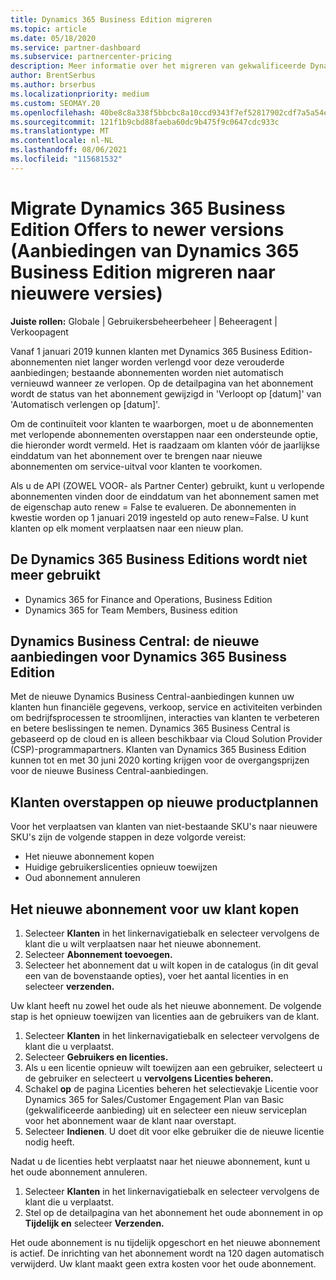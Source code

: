 ```yaml
---
title: Dynamics 365 Business Edition migreren
ms.topic: article
ms.date: 05/18/2020
ms.service: partner-dashboard
ms.subservice: partnercenter-pricing
description: Meer informatie over het migreren van gekwalificeerde Dynamics 365 Business Edition-aanbiedingen naar nieuwere versies voordat ze verlopen.
author: BrentSerbus
ms.author: brserbus
ms.localizationpriority: medium
ms.custom: SEOMAY.20
ms.openlocfilehash: 40be8c8a338f5bbcbc8a10ccd9343f7ef52817902cdf7a5a54e8631a2d2c8b4b
ms.sourcegitcommit: 121f1b9cbd88faeba60dc9b475f9c0647cdc933c
ms.translationtype: MT
ms.contentlocale: nl-NL
ms.lasthandoff: 08/06/2021
ms.locfileid: "115681532"
---
```

# <a name="migrate-dynamics-365-business-edition-offers-to-newer-versions"></a>Migrate Dynamics 365 Business Edition Offers to newer versions (Aanbiedingen van Dynamics 365 Business Edition migreren naar nieuwere versies)

**Juiste rollen:** Globale | Gebruikersbeheerbeheer | Beheeragent | Verkoopagent

Vanaf 1 januari 2019 kunnen klanten met Dynamics 365 Business Edition-abonnementen niet langer worden verlengd voor deze verouderde aanbiedingen; bestaande abonnementen worden niet automatisch vernieuwd wanneer ze verlopen. Op de detailpagina van het abonnement wordt de status van het abonnement gewijzigd in 'Verloopt op [datum]' van 'Automatisch verlengen op [datum]'.

Om de continuïteit voor klanten te waarborgen, moet u de abonnementen met verlopende abonnementen overstappen naar een ondersteunde optie, die hieronder wordt vermeld. Het is raadzaam om klanten vóór de jaarlijkse einddatum van het abonnement over te brengen naar nieuwe abonnementen om service-uitval voor klanten te voorkomen.

Als u de API (ZOWEL VOOR- als Partner Center) gebruikt, kunt u verlopende abonnementen vinden door de einddatum van het abonnement samen met de eigenschap auto renew = False te evalueren. De abonnementen in kwestie worden op 1 januari 2019 ingesteld op auto renew=False. U kunt klanten op elk moment verplaatsen naar een nieuw plan. 

## <a name="the-dynamics-365-business-editions-being-retired"></a>De Dynamics 365 Business Editions wordt niet meer gebruikt

- Dynamics 365 for Finance and Operations, Business Edition
- Dynamics 365 for Team Members, Business edition

## <a name="dynamics-business-central---the-dynamics-365-business-edition-new-offers"></a>Dynamics Business Central: de nieuwe aanbiedingen voor Dynamics 365 Business Edition

Met de nieuwe Dynamics Business Central-aanbiedingen kunnen uw klanten hun financiële gegevens, verkoop, service en activiteiten verbinden om bedrijfsprocessen te stroomlijnen, interacties van klanten te verbeteren en betere beslissingen te nemen. Dynamics 365 Business Central is gebaseerd op de cloud en is alleen beschikbaar via Cloud Solution Provider (CSP)-programmapartners.
Klanten van Dynamics 365 Business Edition kunnen tot en met 30 juni 2020 korting krijgen voor de overgangsprijzen voor de nieuwe Business Central-aanbiedingen.

## <a name="transition-customers-to-new-product-plans"></a>Klanten overstappen op nieuwe productplannen

 Voor het verplaatsen van klanten van niet-bestaande SKU's naar nieuwere SKU's zijn de volgende stappen in deze volgorde vereist:

- Het nieuwe abonnement kopen
- Huidige gebruikerslicenties opnieuw toewijzen
- Oud abonnement annuleren

## <a name="purchase-the-new-plan-for-your-customer"></a>Het nieuwe abonnement voor uw klant kopen

1. Selecteer **Klanten** in het linkernavigatiebalk en selecteer vervolgens de klant die u wilt verplaatsen naar het nieuwe abonnement.
2. Selecteer **Abonnement toevoegen.**
3. Selecteer het abonnement dat u wilt kopen in de catalogus (in dit geval een van de bovenstaande opties), voer het aantal licenties in en selecteer **verzenden.** 

Uw klant heeft nu zowel het oude als het nieuwe abonnement. De volgende stap is het opnieuw toewijzen van licenties aan de gebruikers van de klant.

1. Selecteer **Klanten** in het linkernavigatiebalk en selecteer vervolgens de klant die u verplaatst.
2. Selecteer **Gebruikers en licenties.**
3. Als u een licentie opnieuw wilt toewijzen aan een gebruiker, selecteert u de gebruiker en selecteert u **vervolgens Licenties beheren.** 
4. Schakel **op** de pagina Licenties beheren het selectievakje Licentie voor Dynamics 365 for Sales/Customer Engagement Plan van Basic (gekwalificeerde aanbieding) uit en selecteer een nieuw serviceplan voor het abonnement waar de klant naar overstapt. 
5. Selecteer **Indienen**. U doet dit voor elke gebruiker die de nieuwe licentie nodig heeft. 

Nadat u de licenties hebt verplaatst naar het nieuwe abonnement, kunt u het oude abonnement annuleren. 

1. Selecteer **Klanten** in het linkernavigatiebalk en selecteer vervolgens de klant die u verplaatst.
2. Stel op de detailpagina van het abonnement het oude abonnement in op **Tijdelijk en** selecteer **Verzenden.**

Het oude abonnement is nu tijdelijk opgeschort en het nieuwe abonnement is actief. De inrichting van het abonnement wordt na 120 dagen automatisch verwijderd. Uw klant maakt geen extra kosten voor het oude abonnement.
